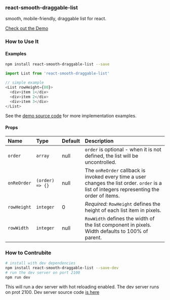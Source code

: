 ### react-smooth-draggable-list

smooth, mobile-friendly, draggable list for react.

[Check out the Demo](https://mac-s-g.github.io/react-smooth-draggable-list/demo/dist/)

### How to Use It

#### Examples
```bash
npm install react-smooth-draggable-list --save
```



```javascript
import List from 'react-smooth-draggable-list'

// simple example
<List rowHeight={80}>
  <div>item 1</div>
  <div>item 2</div>
  <div>item 3</div>
</List>
```



See the [demo source code](https://github.com/mac-s-g/react-smooth-draggable-list/blob/master/demo/js/Examples.js) for more implementation examples.

#### Props
Name|Type|Default|Description
|:---|:---|:---|:---
`order`|`array`|null|`order` is optional - when it is not defined, the list will be uncontrolled.
`onReOrder`|`(order) => {}`|null|The `onReOrder` callback is invoked every time a user changes the list order.  `order` is a list of integers representing the order of items.
`rowHeight`|`integer`|0|*Required:* `RowHeight` defines the height of each list item in pixels.
`rowWidth`|`integer`|null|`RowWidth` defines the width of the list component in pixels.  Width defaults to 100% of parent.


### How to Contrubite
```bash
# install with dev dependencies
npm install react-smooth-draggable-list --save-dev
# run the dev server on port 2100
npm run dev
```
This will run a dev server with hot reloading enabled.  The dev server runs on prot 2100.  Dev server source code [is here](https://github.com/mac-s-g/react-smooth-draggable-list/blob/master/dev-server/js/Examples.js)